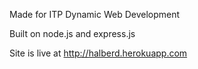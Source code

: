 Made for ITP Dynamic Web Development 

Built on node.js and express.js

Site is live at http://halberd.herokuapp.com

